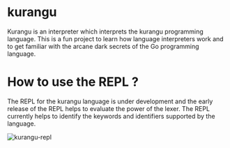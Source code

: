 # kurangu

Kurangu is an interpreter which interprets the kurangu programming language. This is a fun project to learn how language interpreters work and to get familiar with the arcane dark secrets of the Go programming language. 

# How to use the REPL ?

The REPL for the kurangu language is under development and the early release of the REPL helps to evaluate the power of the lexer. The REPL currently helps to identify the keywords and identifiers supported by the language. 

![kurangu-repl](assets/kurangu-repl-initial.gif)

